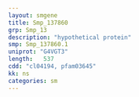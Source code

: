 ```yaml
---
layout: smgene
title: Smp_137860
grp: Smp_13
description: "hypothetical protein"
smp: Smp_137860.1
uniprot: "G4VGT3"
length:   537
cdd: "cl04194, pfam03645"
kk: ns
categories: sm
---
```

